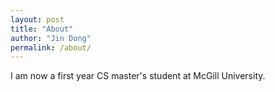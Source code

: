 ```yaml
---
layout: post
title: "About"
author: "Jin Dong"
permalink: /about/
---
```


I am now a first year CS master's student at McGill University.
